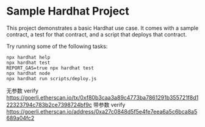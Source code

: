 # Sample Hardhat Project

This project demonstrates a basic Hardhat use case. It comes with a sample contract, a test for that contract, and a script that deploys that contract.

Try running some of the following tasks:

```shell
npx hardhat help
npx hardhat test
REPORT_GAS=true npx hardhat test
npx hardhat node
npx hardhat run scripts/deploy.js
```

无参数 verify https://goerli.etherscan.io/tx/0xf80b3caa3a89c4773ba7861291b355721f8d122323794c783b2ce7398724bf9c
带参数 verify  https://goerli.etherscan.io/address/0xa27c0848d5f5e4fe7eea6a5c6bca8a5689a04fc2
